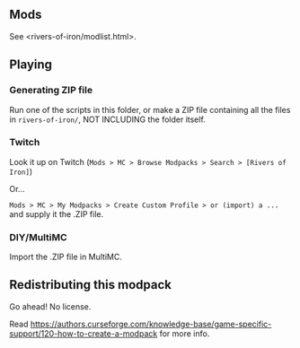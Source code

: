 ## Mods

See <rivers-of-iron/modlist.html>.

## Playing

### Generating ZIP file

Run one of the scripts in this folder, or make a ZIP file containing all the files in `rivers-of-iron/`, NOT INCLUDING the folder itself.

### Twitch

Look it up on Twitch (`Mods > MC > Browse Modpacks > Search > [Rivers of Iron]`)

Or...

`Mods > MC > My Modpacks > Create Custom Profile > or (import) a ...` and supply it the .ZIP file.

### DIY/MultiMC

Import the .ZIP file in MultiMC.

## Redistributing this modpack

Go ahead! No license.

Read <https://authors.curseforge.com/knowledge-base/game-specific-support/120-how-to-create-a-modpack> for more info.